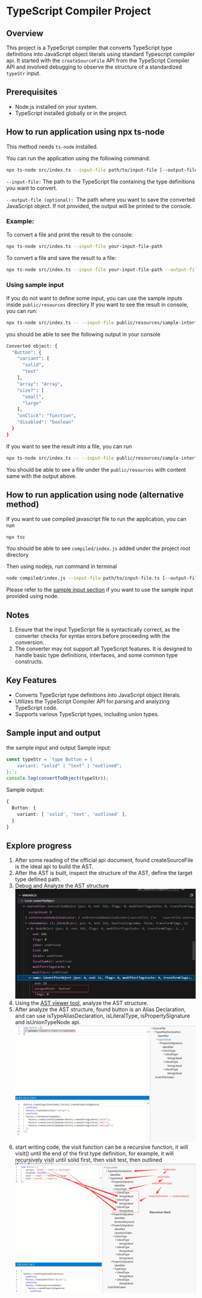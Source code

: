 # TypeScript Compiler Project

## Overview

This project is a TypeScript compiler that converts TypeScript type definitions into JavaScript object literals using standard Typescript compiler api. It started with the `createSourceFile` API from the TypeScript Compiler API and involved debugging to observe the structure of a standardized `typeStr` input.

## Prerequisites

- Node.js installed on your system.
- TypeScript installed globally or in the project.

## How to run application using npx ts-node

This method needs `ts-node` installed.

You can run the application using the following command:

```bash
npx ts-node src/index.ts --input-file path/to/input-file [--output-file path/to/output-file]
```

`--input-file:` The path to the TypeScript file containing the type definitions you want to convert.

`--output-file (optional): `The path where you want to save the converted JavaScript object. If not provided, the output will be printed to the console.

### Example:

To convert a file and print the result to the console:

```bash
npx ts-node src/index.ts --input-file your-input-file-path
```

To convert a file and save the result to a file:

```bash
npx ts-node src/index.ts --input-file your-input-file-path --output-file your-output-file-path
```

<!-- sample-input-anchor -->

### Using sample input

If you do not want to define some input, you can use the sample inputs inside `public/resources` directory
If you want to see the result in console, you can run:

```bash
npx ts-node src/index.ts -- --input-file public/resources/sample-interface-input.txt
```

you should be able to see the following output in your console

```bash
Converted object: {
  "Button": {
    "variant": [
      "solid",
      "text"
    ],
    "array": "Array",
    "size?": [
      "small",
      "large"
    ],
    "onClick": "function",
    "disabled": "boolean"
  }
}
```

If you want to see the result into a file, you can run

```bash
npx ts-node src/index.ts -- --input-file public/resources/sample-interface-input.txt --output-file public/resources/sample-interface-output.txt
```

You should be able to see a file under the `public/resources` with content same with the output above.

## How to run application using node (alternative method)

If you want to use compiled javascript file to run the application, you can run

```bash
npx tsc
```

You should be able to see `compiled/index.js` added under the project root directory

Then using nodejs, run command in terminal

```bash
node compiled/index.js --input-file path/to/input-file.ts [--output-file path/to/output-file.json]
```

Please refer to the [sample input section](#sample-input-anchor) if you want to use the sample input provided using node.

## Notes

1. Ensure that the input TypeScript file is syntactically correct, as the converter checks for syntax errors before proceeding with the conversion.
2. The converter may not support all TypeScript features. It is designed to handle basic type definitions, interfaces, and some common type constructs.

## Key Features

- Converts TypeScript type definitions into JavaScript object literals.
- Utilizes the TypeScript Compiler API for parsing and analyzing TypeScript code.
- Supports various TypeScript types, including union types.

## Sample input and output

the sample input and output
Sample input:

```typescript
const typeStr = `type Button = {
    variant: "solid" | "text" | "outlined";
};`;
console.log(convertToObject(typeStr));
```

Sample output:

```typescript
{
  Button: {
    variant: [ 'solid', 'text', 'outlined' ],
  }
}
```

## Explore progress

1. After some reading of the official api document, found createSourceFile is the ideal api to build the AST.
2. After the AST is built, inspect the structure of the AST, define the target type defined path.
3. Debug and Analyze the AST structure![Debug and Analyze the AST structure](public/assets/AST.png)
4. Using the [AST viewer tool](https://ts-ast-viewer.com/), analyze the AST structure.
5. After analyze the AST structure, found button is an Alias Declaration, and can use isTypeAliasDeclaration, isLiteralType, isPropertySignature and isUnionTypeNode api.![Analyze the AST structure](public/assets/ast-viewer-analysis.png)
6. start writing code, the visit function can be a recursive function, it will visit() until the end of the first type definition, for example, it will recursively visit until solid first, then visit test, then outlined ![recursive stack](public/assets/recursive-analysis.png)
